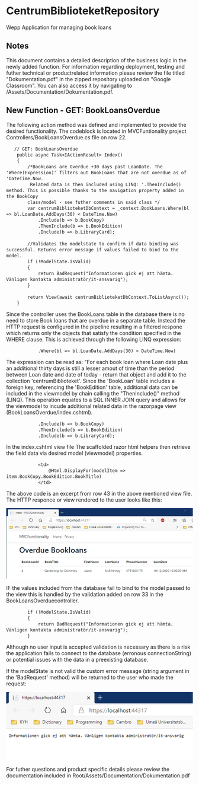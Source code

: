 # CentrumBiblioteketRepository
Wepp Application for managing book loans

## Notes

This document contains a detailed description of the business logic in the newly added function.
For information regarding deployment, testing and futher technical or productrelated information please review 
the file titled "Dokumentation.pdf" in the zipped repository uploaded on "Google Classroom".
You can also access it by navigating to /Assets/Documentation/Dokumentation.pdf.

## New Function - GET: BookLoansOverdue

The following action method was defined and implemented to provide the desired functionality.
The codeblock is located in MVCFuntionality project Controllers/BookLoansOverdue.cs file on row 22.

       // GET: BookLoansOverdue
        public async Task<IActionResult> Index()
        {
            /*BookLoans are Overdue +30 days past LoanDate. The 'Where(Expression)' filters out BookLoans that are not overdue as of 'DateTime.Now. 
             Related data is then included using LINQ: '.ThenInclude() method. This is possible thanks to the navigation property added in the BookCopy 
            class/model - see futher comments in said class */
            var centrumBiblioteketDbContext = _context.BookLoans.Where(bl => bl.LoanDate.AddDays(30) < DateTime.Now)
                .Include(b => b.BookCopy)
                .ThenInclude(b => b.BookEdition)
                .Include(b => b.LibraryCard);

            //Validates the modelstate to confirm if data binding was successful. Returns error message if values failed to bind to the model.
            if (!ModelState.IsValid)
            {
                return BadRequest("Informationen gick ej att hämta. Vänligen kontakta administratör/it-ansvarig");
            }

            return View(await centrumBiblioteketDbContext.ToListAsync());
        }
        
Since the controller uses the BookLoans table in the database there is no need to store Book loans that are overdue in a separate table. Instead the HTTP request is configured in the pipeline resulting in a filtered respone which returns only the objects that satisfy the condition specified in the WHERE clause. This is achieved through the following LINQ expression:

                .Where(bl => bl.LoanDate.AddDays(30) < DateTime.Now) 
                
The expression can be read as: "For each book loan where Loan date plus an additional thirty days is still a lesser amout of time than the period between Loan date and date of today - return that object and add it to the collection 'centrumBiblioteket'.
Since the 'BookLoan' table includes a foreign key, referencing the 'BookEdition' table, additional data can be included in the viewmodel by chain calling the "ThenInclude()" method (LINQ). This operation equates to a SQL INNER JOIN query and allows for the viewmodel to incude additional related data in the razorpage view (BookLoansOverdue/index.cshtml). 

                .Include(b => b.BookCopy)
                .ThenInclude(b => b.BookEdition)
                .Include(b => b.LibraryCard);

In the index.cshtml view file The scaffolded razor html helpers then retrieve the field data via desired model (viewmodel) properties.

                <td>
                    @Html.DisplayFor(modelItem => item.BookCopy.BookEdition.BookTitle)
                </td>

The above code is an excerpt from row 43 in the above mentioned view file. The HTTP responce or view rendered to the user looks like this:

![Endresult example image](Assets/Images/OverdueBookLoans.png)

IF the values included from the database fail to bind to the model passed to the view this is handled by the validation added on row 33 in the BookLoansOverduecontroller.

            if (!ModelState.IsValid)
            {
                return BadRequest("Informationen gick ej att hämta. Vänligen kontakta administratör/it-ansvarig");
            }

Although no user input is accepted validation is necessary as there is a risk the application fails to connect to the database (erronous connectionString) or potential issues with the data in a preexisting database.
 
If the modelState is not valid the custom error message (string argument in the 'BadRequest' method) will be returned to the user who made the request:
 
 ![BadRequest](Assets/Images/BadRequest.png)
 
 
For futher questions and product specific details please review the documentation included in Root/Assets/Documentation/Dokumentation.pdf

